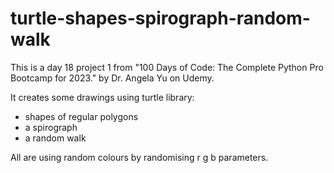 # turtle-shapes-spirograph-random-walk

This is a day 18 project 1 from "100 Days of Code: The Complete Python Pro Bootcamp for 2023." by Dr. Angela Yu on Udemy.

It creates some drawings using turtle library:
- shapes of regular polygons
- a spirograph
- a random walk

All are using random colours by randomising r g b parameters.
